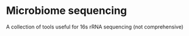 # Microbiome sequencing

A collection of tools useful for 16s rRNA sequencing (not comprehensive)


